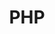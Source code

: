 ---
title: "PHP"
summary: 
  first: "这是一个利用VuePress搭建的静态网站生成器，特点是利用markdown语言编写，由vue负责渲染，同时可以自己用vue编写各种插件，丰富博客内容，可定制，个性化，充分呈现博客的精彩内容。"
  second: "VuePress官网地址以及相关特性请查阅本文更多详情...这是一个利用VuePress搭建的静态网站生成器，特点是利用markdown语言编写，由vue负责渲染，同时可以自己用vue编写各种插件，丰富博客内容，可定制，个性化，充分呈现博客的精彩内容。"
illustration: 
  position: "right"
  link: "vuepress.png"
tag: 
  - "JavaScript"
  - "PHP"
---